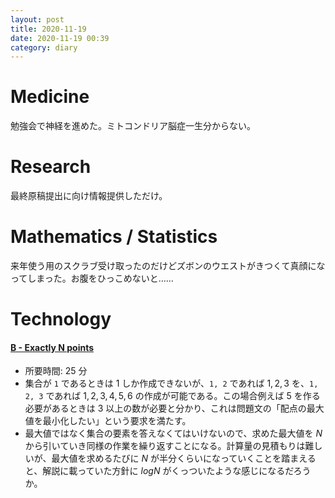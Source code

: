 ```yaml
---
layout: post
title: 2020-11-19
date: 2020-11-19 00:39
category: diary
---
```


# Medicine
勉強会で神経を進めた。ミトコンドリア脳症一生分からない。

# Research
最終原稿提出に向け情報提供しただけ。

# Mathematics / Statistics
来年使う用のスクラブ受け取ったのだけどズボンのウエストがきつくて真顔になってしまった。お腹をひっこめないと……

# Technology

#### [B - Exactly N points](https://atcoder.jp/contests/cf16-final/tasks/codefestival_2016_final_b)
- 所要時間: 25 分
- 集合が `1` であるときは $1$ しか作成できないが、`1, 2` であれば $1, 2, 3$ を、`1, 2, 3` であれば $1, 2, 3, 4, 5, 6$ の作成が可能である。この場合例えば $5$ を作る必要があるときは $3$ 以上の数が必要と分かり、これは問題文の「配点の最大値を最小化したい」という要求を満たす。
- 最大値ではなく集合の要素を答えなくてはいけないので、求めた最大値を $N$ から引いていき同様の作業を繰り返すことになる。計算量の見積もりは難しいが、最大値を求めるたびに $N$ が半分くらいになっていくことを踏まえると、解説に載っていた方針に $log{N}$ がくっついたような感じになるだろうか。